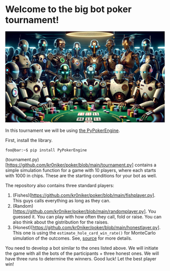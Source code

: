 # Welcome to the big bot poker tournament!

![alt text](https://github.com/kr0niker/poker/blob/main/robots.png)

In this tournament we will be using [the PyPokerEngine](https://ishikota.github.io/PyPokerEngine/). 

First, install the library.

```console
foo@bar:~$ pip install PyPokerEngine
```

(tournament.py)[https://github.com/kr0niker/poker/blob/main/tournament.py] contains a simple simulation function for a game with 10 players, where each starts with 1000 in chips. These are the starting conditions for your bot as well. 

The repository also contains three standard players:
1. (Fishes)[https://github.com/kr0niker/poker/blob/main/fishplayer.py]. This guys calls everything as long as they can.
2. (Random)[https://github.com/kr0niker/poker/blob/main/randomplayer.py]. You guessed it. You can play with how often they call, fold or raise. You can also think about the gistribution for the raises.
3. (Honest)[https://github.com/kr0niker/poker/blob/main/honestlayer.py]. This one is using the <code>estimate_hole_card_win_rate()</code> for MonteCarlo simulation of the outcomes. See, [source](https://github.com/ishikota/PyPokerEngine/blob/master/pypokerengine/utils/card_utils.py) for more details.

You need to develop a bot similar to the ones listed above. We will initiate the game with all the bots of the participants + three honest ones. We will have three runs to determine the winners. Good luck! Let the best player win!



